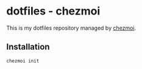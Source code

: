 # dotfiles - chezmoi

This is my dotfiles repository managed by [chezmoi](https://www.chezmoi.io/).

## Installation

```sh
chezmoi init
```

